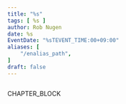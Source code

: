 ```yaml
---
title: "%s"
tags: [ %s ]
author: Rob Nugen
date: %s
EventDate: "%sTEVENT_TIME:00+09:00"
aliases: [
    "/enalias_path",
]
draft: false
---
```


<img
src="episode_image"
alt=""
class="title" />

CHAPTER_BLOCK

